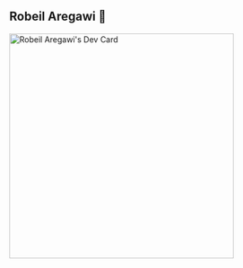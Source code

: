 ## Robeil Aregawi 👋

<a href="https://app.daily.dev/Robeil"><img src="https://api.daily.dev/devcards/a9c89c05e1a64bf5a232ff9290180107.png?r=v3e" width="400" alt="Robeil Aregawi's Dev Card"/></a>

